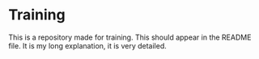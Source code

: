 # Training
This is a repository made for training.
This should appear in the README file. It is my long explanation, it is very detailed. 